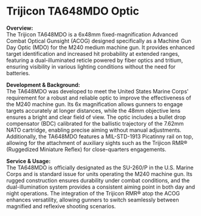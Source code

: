 # Trijicon TA648MDO Optic

**Overview:**\
The Trijicon TA648MDO is a 6x48mm fixed-magnification Advanced Combat Optical Gunsight (ACOG) designed specifically as a Machine Gun Day Optic (MDO) for the M240 medium machine gun. It provides enhanced target identification and increased hit probability at extended ranges, featuring a dual-illuminated reticle powered by fiber optics and tritium, ensuring visibility in various lighting conditions without the need for batteries.

**Development & Background:**\
The TA648MDO was developed to meet the United States Marine Corps' requirement for a robust and reliable optic to improve the effectiveness of the M240 machine gun. Its 6x magnification allows gunners to engage targets accurately at longer distances, while the 48mm objective lens ensures a bright and clear field of view. The optic includes a bullet drop compensator (BDC) calibrated for the ballistic trajectory of the 7.62mm NATO cartridge, enabling precise aiming without manual adjustments. Additionally, the TA648MDO features a MIL-STD-1913 Picatinny rail on top, allowing for the attachment of auxiliary sights such as the Trijicon RMR® (Ruggedized Miniature Reflex) for close-quarters engagements.

**Service & Usage:**\
The TA648MDO is officially designated as the SU-260/P in the U.S. Marine Corps and is standard issue for units operating the M240 machine gun. Its rugged construction ensures durability under combat conditions, and the dual-illumination system provides a consistent aiming point in both day and night operations. The integration of the Trijicon RMR® atop the ACOG enhances versatility, allowing gunners to switch seamlessly between magnified and reflexive shooting scenarios.
